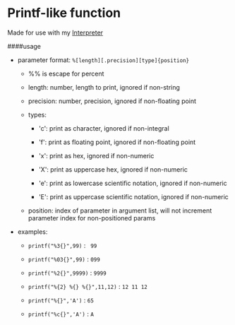 # Printf-like function

Made for use with my [Interpreter](https://www.github.com/RicardoLuis0/Interpreter)

####usage
* parameter format: `%[length][.precision][type]{position}`
    * %% is escape for percent

    * length: number, length to print, ignored if non-string

    * precision: number, precision, ignored if non-floating point

    * types:

        * 'c': print as character, ignored if non-integral

        * 'f': print as floating point, ignored if non-floating point

        * 'x': print as hex, ignored if non-numeric

        * 'X': print as uppercase hex, ignored if non-numeric

        * 'e': print as lowercase scientific notation, ignored if non-numeric

        * 'E': print as uppercase scientific notation, ignored if non-numeric

    * position: index of parameter in argument list, will not increment parameter index for non-positioned params

* examples:

    * `printf("%3{}",99)` : ` 99`

    * `printf("%03{}",99)` : `099`

    * `printf("%2{}",9999)` : `9999`

    * `printf("%{2} %{} %{}",11,12)` : `12 11 12`

    * `printf("%{}",'A')` : `65`

    * `printf("%c{}",'A')` : `A`
